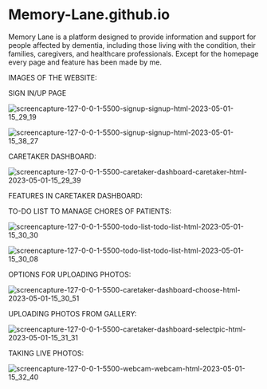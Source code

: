 # Memory-Lane.github.io
Memory Lane is a platform designed to provide information and support for people affected by dementia, including those living with the condition, their families, caregivers, and healthcare professionals. Except for the homepage every page and feature has been made by me.



IMAGES OF THE WEBSITE:

SIGN IN/UP PAGE

![screencapture-127-0-0-1-5500-signup-signup-html-2023-05-01-15_29_19](https://user-images.githubusercontent.com/103347688/235438993-50df0e6f-53d8-40e4-98a2-4855f98d2c90.png)

![screencapture-127-0-0-1-5500-signup-signup-html-2023-05-01-15_38_27](https://user-images.githubusercontent.com/103347688/235439100-7ca55852-d207-43c1-bf04-2d92d3d3b022.png)



CARETAKER DASHBOARD:

![screencapture-127-0-0-1-5500-caretaker-dashboard-caretaker-html-2023-05-01-15_29_39](https://user-images.githubusercontent.com/103347688/235439127-8a19aac8-2d0c-4aec-8977-79fe703b4c7e.png)


FEATURES IN CARETAKER DASHBOARD:

TO-DO LIST TO MANAGE CHORES OF PATIENTS:

![screencapture-127-0-0-1-5500-todo-list-todo-list-html-2023-05-01-15_30_30](https://user-images.githubusercontent.com/103347688/235439172-a0ab7063-81d5-448a-b2d2-e01f3d6d08e2.png)


![screencapture-127-0-0-1-5500-todo-list-todo-list-html-2023-05-01-15_30_08](https://user-images.githubusercontent.com/103347688/235439162-52144f0d-34d7-4844-8a6e-52e7b57904fe.png)


OPTIONS FOR UPLOADING PHOTOS:

![screencapture-127-0-0-1-5500-caretaker-dashboard-choose-html-2023-05-01-15_30_51](https://user-images.githubusercontent.com/103347688/235439216-76162031-8ede-4549-beec-df4f8a1f522e.png)


UPLOADING PHOTOS FROM GALLERY:

![screencapture-127-0-0-1-5500-caretaker-dashboard-selectpic-html-2023-05-01-15_31_31](https://user-images.githubusercontent.com/103347688/235439237-e93c70e8-1e7e-4de9-8759-03fbe0b96921.png)



TAKING LIVE PHOTOS:

![screencapture-127-0-0-1-5500-webcam-webcam-html-2023-05-01-15_32_40](https://user-images.githubusercontent.com/103347688/235439254-74622bc3-ea5d-47c4-80df-edc9089af63b.png)
